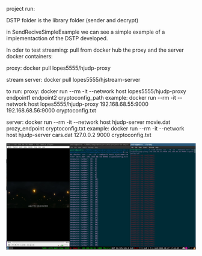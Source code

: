 project run:

DSTP folder is the library folder (sender and decrypt)

in SendReciveSimpleExample we can see a simple example of a implementaction of the DSTP developed.

In oder to test streaming:
pull from docker hub the proxy and the server docker containers:

proxy:
docker pull lopes5555/hjudp-proxy

stream server:
docker pull lopes5555/hjstream-server

to run:
proxy:
docker run --rm -it --network host lopes5555/hjudp-proxy endpoint1 endpoint2 cryptoconfig_path
example: docker run --rm -it --network host lopes5555/hjudp-proxy 192.168.68.55:9000 192.168.68.56:9000 cryptoconfig.txt

server:
docker run --rm -it --network host hjudp-server movie.dat prozy_endpoint cryptoconfig.txt
example: docker run --rm -it --network host hjudp-server cars.dat 127.0.0.2 9000 cryptoconfig.txt

![Alt text](/images/streaming.png)


